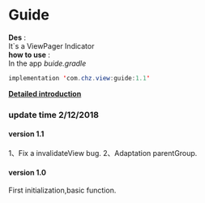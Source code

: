 # Guide
**Des** :<br>It`s a ViewPager Indicator<br>
**how to use** :<br>
In the app *buide.gradle*<br>
```java
implementation 'com.chz.view:guide:1.1'
```
**[Detailed introduction](https://www.jianshu.com/p/f500bc6d1651)**
### update time 2/12/2018
#### version 1.1
1、Fix a invalidateView bug.
2、Adaptation parentGroup.
#### version 1.0
First initialization,basic function.
